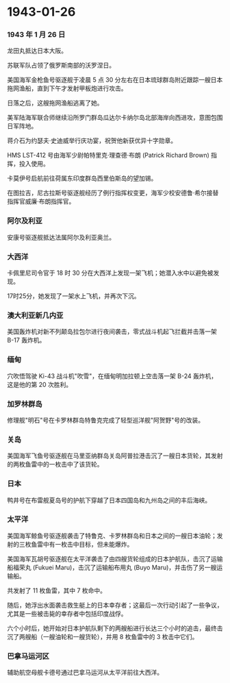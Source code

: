 # 1943-01-26

### 1943 年 1 月 26 日

龙田丸抵达日本大阪。

苏联军队占领了俄罗斯南部的沃罗涅日。

美国海军金枪鱼号驱逐舰于凌晨 5 点 30
分左右在日本琉球群岛附近跟踪一艘日本拖网渔船，直到下午才发射甲板炮进行攻击。

日落之后，这艘拖网渔船逃离了她。

美军陆海军联合师继续沿所罗门群岛瓜达尔卡纳尔岛北部海岸向西进攻，意图包围日军阵地。

蒋介石为约瑟夫·史迪威举行庆功宴，祝贺他新获优异十字勋章。

HMS LST-412 号由海军少尉帕特里克·理查德·布朗 (Patrick Richard Brown)
指挥，投入使用。

卡莫伊号启航前往荷属东印度群岛西里伯斯岛的望加锡。

在图拉吉，尼古拉斯号驱逐舰经历了例行指挥权变更，海军少校安德鲁·希尔接替指挥官威廉·布朗指挥官。

### 阿尔及利亚

安康号驱逐舰抵达法属阿尔及利亚奥兰。

### 大西洋

卡佩里尼司令官于 18 时 30
分在大西洋上发现一架飞机；她潜入水中以避免被发现。

17时25分，她发现了一架水上飞机，并再次下沉。

### 澳大利亚新几内亚

美国轰炸机对新不列颠岛拉包尔进行夜间袭击，零式战斗机起飞拦截并击落一架
B-17 轰炸机。

### 缅甸

穴吹悟驾驶 Ki-43 战斗机"吹雪"，在缅甸明加拉顿上空击落一架 B-24
轰炸机，这是他的第 20 次胜利。

### 加罗林群岛

修理舰"明石"号在卡罗林群岛特鲁克完成了轻型巡洋舰"阿贺野"号的改装。

### 关岛

美国海军飞鱼号驱逐舰在马里亚纳群岛关岛阿普拉港击沉了一艘日本货轮，其发射的两枚鱼雷中的一枚击中了该货轮。

### 日本

鸭井号在布雷舰夏岛号的护航下穿越了日本四国岛和九州岛之间的丰后海峡。

### 太平洋

美国海军鲸鱼号驱逐舰袭击了特鲁克、卡罗林群岛和日本之间的一艘日本油轮；发射的三枚鱼雷中有一枚击中目标，但未能爆炸。

美国海军瓦胡号驱逐舰在太平洋袭击了由四艘货轮组成的日本护航队，击沉了运输船福荣丸
(Fukuei Maru)，击沉了运输船布用丸 (Buyo Maru)，并击伤了另一艘运输船。

共发射了 11 枚鱼雷，其中 7 枚命中。

随后，她浮出水面袭击救生艇上的日本幸存者；这最后一次行动引起了一些争议，尤其是一些被击毙的幸存者中包括印度战俘。

六个小时后，她开始对日本护航队剩下的两艘船进行长达三个小时的追击，最终击沉了两艘船（一艘油轮和一艘货轮），并用
8 枚鱼雷中的 3 枚击中它们。

### 巴拿马运河区

辅助航空母舰卡德号通过巴拿马运河从太平洋前往大西洋。